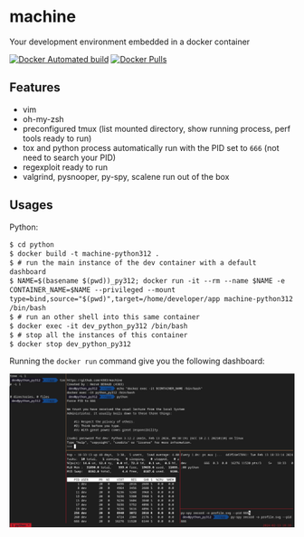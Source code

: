# machine
Your development environment embedded in a docker container

[![Docker Automated build](https://img.shields.io/docker/automated/4383/machine.svg)]()
[![Docker Pulls](https://img.shields.io/docker/pulls/4383/machine.svg)]()

## Features
- vim
- oh-my-zsh
- preconfigured tmux (list mounted directory, show running process, perf tools ready to run)
- tox and python process automatically run with the PID set to `666` (not need to search your PID)
- regexploit ready to run
- valgrind, pysnooper, py-spy, scalene run out of the box

## Usages

Python:
```shell
$ cd python
$ docker build -t machine-python312 .
$ # run the main instance of the dev container with a default dashboard
$ NAME=$(basename $(pwd))_py312; docker run -it --rm --name $NAME -e CONTAINER_NAME=$NAME --privileged --mount type=bind,source="$(pwd)",target=/home/developer/app machine-python312 /bin/bash
$ # run an other shell into this same container
$ docker exec -it dev_python_py312 /bin/bash
$ # stop all the instances of this container
$ docker stop dev_python_py312
```

Running the `docker run` command give you the following dashboard:

![Default dashboard](example.png "Default dashboard")
